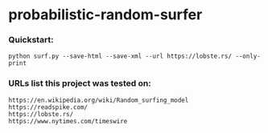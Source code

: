 # probabilistic-random-surfer

### Quickstart:
`python surf.py --save-html --save-xml --url https://lobste.rs/ --only-print`

### URLs list this project was tested on:
```
https://en.wikipedia.org/wiki/Random_surfing_model
https://readspike.com/
https://lobste.rs/
https://www.nytimes.com/timeswire
```